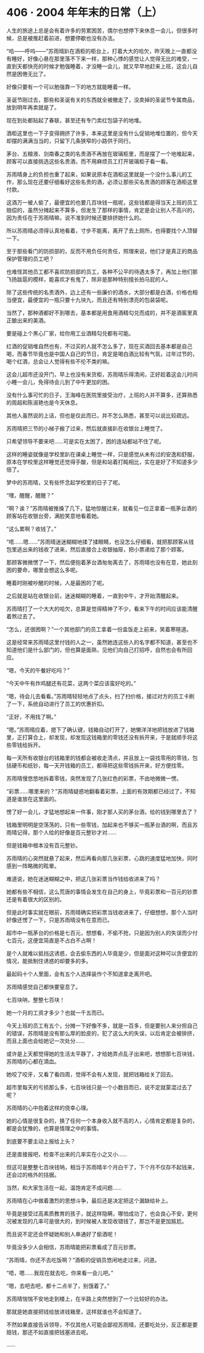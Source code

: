 <link rel="stylesheet" href="../styles/text.css"/>
<h1>406 · 2004 年年末的日常（上）</h1>

人生的旅途上总是会有着许多的劳累困苦，偶尔也想停下来休息一会儿，但很多时候，总是被推赶着前进，想要停歇也没有办法。

“哈——呼呜——”苏雨晴趴在酒柜的柜台上，打着大大的哈欠，昨天晚上一直都没有睡好，好像心悬在那里落不下来一样，那种心悸的感觉让人觉得无比的难受，一直到天都快亮的时候才勉强睡着，才没睡一会儿，就又早早地赶来上班，这会儿自然是困倦无比了。

好像只要有一个可以勉强靠一下的地方就能睡着一样。

圣诞节刚过去，那些和圣诞有关的东西就全被撤走了，没卖掉的圣诞节专属商品，放到明年再卖就是了。

现在到处都贴起了春联，甚至还有专门卖红包袋子的地堆。

酒柜这里也一下子变得拥挤了许多，本来这里是没有什么促销地堆位置的，但今天却摆的满满当当的，只留下几条狭窄的小路供于同行。

茅台、五粮液、剑南春之类的名贵酒不再放在玻璃柜里，而是摆了一个地堆起来，顾客可以直接挑选这些名贵酒，而不用麻烦员工打开玻璃柜子看一看。

苏雨晴身上的负担也重了起来，如果说原本在酒柜这里就是一个没什么事儿的工作，那么现在还要仔细看好这些名贵的酒，必须让那些买名贵酒的顾客在酒柜这里付款。

这酒万一被人偷了，最便宜的也要几百块钱一瓶呢，这些钱都是得当天上班的员工赔偿的，虽然分摊起来不算多，但发生了那样的事情，肯定是会让别人不高兴的，因为责任在于苏雨晴嘛，说不准到时候还要排挤她什么的。

所以苏雨晴必须得认真地看着，寸步不能离，离开了去上厕所，也得要找个人顶替一下。

至于那些看门的防损部的，反而不用负任何责任，照理来说，他们才是真正的商品保护管理的员工吧？

也难怪其他员工都不喜欢防损部的员工，各种不公平的待遇太多了，再加上他们那飞扬跋扈的模样，能喜欢才有鬼了，除非是那种特别擅长拍马屁的人。

除了这些传统的名贵酒外，边上还有一些廉价的酒水，大部分都是白酒，价格也相当便宜，最便宜的一瓶只要十九块九，而且还有特别漂亮的包装袋呢。

当然了，那种酒都好不到哪去，基本都是用食用酒精勾兑而成的，并不是酒窖里真正酿出来的美酒。

要是碰上个黑心厂家，给你用工业酒精勾兑都有可能。

红酒的促销堆自然也有，不过买的人就不怎么多了，现在买酒回去基本都是自己喝，而春节毕竟也是中国人自己的节日，肯定是喝白酒比较有气氛，过年过节的，喝个红酒，总会让人觉得有些不伦不类的嘛。

这会儿超市还没开门，早上也没有来货柜，苏雨晴乐得清闲，正好趁着这会儿时间小睡一会儿，免得待会儿到了中午更加的困。

没有什么事可忙的日子，王海峰在医院里接受治疗，上班的人并不算多，还算熟悉的周超和陈淑艳也是今天休息。

其他人虽然说的上话，但也是仅此而已，并不怎么熟悉，甚至可以说比较疏远。

苏雨晴把三节的小梯子搬了过来，然后就直接趴在收银台上睡觉了。

只希望领导不要来吧……可是实在太困了，困的连站都站不住了呢。

这样的睡姿就像是学校里趴在课桌上睡觉一样，只是感觉从未有过的安逸和舒服，原本在学校里这样睡觉还觉得手酸，但是和站着打盹相比，实在是好了不知道多少倍了。

梦中的苏雨晴，又有些怀念起学校里的日子了呢。

“嘿，醒醒，醒醒？”

“啊？诶？”苏雨晴被推搡了几下，猛地惊醒过来，就看见一位正拿着一瓶茅台酒的顾客站在收银台旁，满脸笑意地看着她。

“这么累啊？收钱了。”

“唔……嗯……”苏雨晴迷迷糊糊地揉了揉眼睛，也没怎么仔细看，就把那顾客从钱包里逃出来的钱收了进来，然后直接合上收银抽屉，把小票递给了那个顾客。

那顾客微微愣了一下，然后便抱着茅台酒匆匆离去了，苏雨晴也没有在意，她此刻困的要命，哪里会想这么多呢。

睡着时刚被吵醒的时候，人是最困的了呢。

之后就是站在收银台前，迷迷糊糊的睡着，一直到中午，才开始清醒起来。

苏雨晴打了一个大大的哈欠，总算是觉得精神了不少，看来下午的时间应该能清醒着熬过去了。

“怎么，还很困啊？”一个其他部门的员工拿着一份盒饭走上前来，笑着寒暄道。

这是经常来苏雨晴这里付钱的人之一，虽然她连这些人的名字都不知道，甚至也不知道他们是什么部门的，但也算是面熟，见他们向自己打招呼，自然也会有所回应。

“嗯，今天的午餐好吃吗？”

“今天中午有炸鸡腿还有花菜，这两个菜应该蛮好吃的。”

“嗯，待会儿去看看。”苏雨晴轻轻地点了点头，扫了扫价格，接过对方的员工卡刷了一下，系统自动进行了员工的优惠折扣。

“正好，不用找了啊。”

“嗯。”苏雨晴应着，摁下了确认键，钱箱自动打开了，她懒洋洋地把钱放进了钱箱里，正打算合上，却发现，却发现这钱箱里的零钱还没有拆开来，于是就顺手将这些零钱给拆开。

每一天所有收银台的钱箱里的钱都会被收走清点，并且放上一袋找零用的零钱，包括硬币和纸钞，每一天开钱箱的员工，都得把这些零钱拆开来，好方便找零。

苏雨晴慢悠悠地拆着零钱，突然发现了几张红色的彩票，不由地微微一愣。

“彩票……哪里来的？”苏雨晴疑惑地翻看着彩票，上面的有效期都已经过了，不知道是谁放在这里面的。

愣了好一会儿，才猛地想起来一件事，刚才那人买的茅台酒，给的钱到哪里去了？

钱箱里明明是空荡荡的，只有一些零钱，加起来也不够买一瓶茅台酒的啊，而且苏雨晴记得，那个人给的好像是百元整钞才对……

但是钱箱中根本没有百元整钞。

苏雨晴的心突然就悬了起来，然后再看向那几张彩票，心跳的速度猛地加快，同时感到一阵略微的眩晕。

难道说，她在迷迷糊糊之中，把这几张彩票当作钱给收进来了吗？

她都有些不相信，这么荒唐的事情会发生在自己的身上，毕竟彩票和一百元的钞票还是有着很大的区别的。

但是此时事实就在眼前，苏雨晴确实把彩票当钱收进来了，仔细想想，那个人当时好像还愣了一下，只是苏雨晴没有在意而已。

超市中一瓶茅台的价格是七百元，想想看，不偷不抢，只是因为别人的失误而少付七百元，这便宜简直是不占白不占啊！

是个人就难以抵挡这诱惑，会去偷东西的人毕竟是少，但是面对这种可以贪便宜的情况，能抵制住诱惑的却要多的多。

最起码十个人里面，会有五个人选择装作个不知道拿走离开吧。

苏雨晴感觉自己都快要窒息了。

七百块呐，整整七百块！

她一个月的工资才多少？也就一千五而已。

今天上班的员工有五个，分摊一下好像不多，就是一百多，但是要别人来分担自己的错误，苏雨晴是没有那么厚的脸皮的，犯了这么大的失误，以后肯定会被排挤，而且上面也会给她记一次处分……

或许是上天都觉得她的生活太平静了，才给她弄点乱子出来吧，想想那七百块钱，苏雨晴的心都在滴血。

她咬了咬牙，又看了看四周，觉得不会有人发现，就把钱箱给关了回去。

超市里每天的亏损那么多，七百块钱只是一个小数目而已，说不定就蒙混过去了呢？

苏雨晴的心中抱着这样的侥幸心理。

她的心情是很复杂的，换了任何一个本身收入就不高的人，心情肯定都是复杂的，都是会犹豫的，也算是情理之中的事情。

到底要不要主动上报给上头？

还是直接报吧，检查不出来的几率实在小之又小……

但这可是整整七百块钱呐，相当于苏雨晴半个月白干了，下个月不仅存不起钱来，还会过的格外的拮据。

当然，和大家生活在一起，温饱肯定不成问题……

苏雨晴在心中做着激烈的思想斗争，最后还是决定把这个漏缺给补上。

毕竟是接受过高素质教育的孩子，就这样隐瞒，哪怕成功了，也会良心不安，更何况被发现的几率可是很大的，到时候被人发现收错钱了，那岂不是更加尴尬。

而且说不定还会怀疑她和别人串通好了偷酒呢！

毕竟没多少人会相信，苏雨晴能把彩票看成了百元钞票。

“苏雨晴，你还不去吃饭啊？”酒柜的促销员悠闲地走过来，问道。

“唔，嗯……我现在就去吃，你来看一会儿吧。”

“嗯，去吧去吧，都十二点半了，别饿着了。”

苏雨晴惴惴不安地走到楼上，在半路上突然想到了一个比较好的办法。

那就是她直接把钱给放进钱箱里，这样就谁也不会知道了。

不然如果直接告诉领导，不仅其他人可能会鄙视苏雨晴，还要吃处分，反正都是要赔钱，那还不如直接把钱塞进去呢。

……
